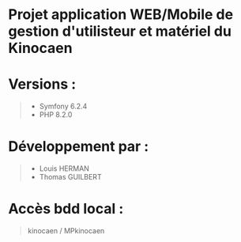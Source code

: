 # Projet application WEB/Mobile de gestion d'utilisteur et matériel du Kinocaen

# Versions :

> * Symfony 6.2.4
> * PHP 8.2.0


# Développement par :
> * Louis HERMAN 
> * Thomas GUILBERT


# Accès bdd local :
> kinocaen / MPkinocaen
